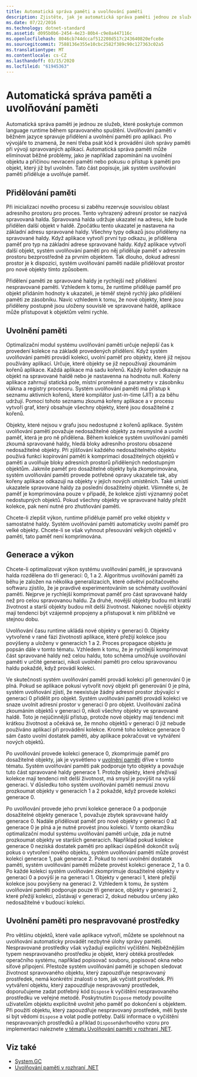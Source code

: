 ```yaml
---
title: Automatická správa paměti a uvolňování paměti
description: Zjistěte, jak je automatická správa paměti jednou ze služeb, které poskytuje common language runtime během spravovaného spuštění.
ms.date: 07/22/2016
ms.technology: dotnet-standard
ms.assetid: d095b0b6-2454-4e23-80b4-c9e8a447116c
ms.openlocfilehash: 8046cb744dccaf512208d517c243640820efce8e
ms.sourcegitcommit: 7588136e355e10cbc2582f389c90c127363c02a5
ms.translationtype: MT
ms.contentlocale: cs-CZ
ms.lasthandoff: 03/15/2020
ms.locfileid: "61945363"
---
```

# <a name="automatic-memory-management-and-garbage-collection"></a>Automatická správa paměti a uvolňování paměti

Automatická správa paměti je jednou ze služeb, které poskytuje common language runtime během spravovaného spuštění. Uvolňování paměti v běžném jazyce spravuje přidělení a uvolnění paměti pro aplikaci. Pro vývojáře to znamená, že není třeba psát kód k provádění úloh správy paměti při vývoji spravovaných aplikací. Automatická správa paměti může eliminovat běžné problémy, jako je například zapomínání na uvolnění objektu a příčinou nevracení paměti nebo pokusu o přístup k paměti pro objekt, který již byl uvolněn. Tato část popisuje, jak systém uvolňování paměti přiděluje a uvolňuje paměť.

## <a name="allocating-memory"></a>Přidělování paměti

Při inicializaci nového procesu si zaběhu rezervuje souvislou oblast adresního prostoru pro proces. Tento vyhrazený adresní prostor se nazývá spravovaná halda. Spravovaná halda udržuje ukazatel na adresu, kde bude přidělen další objekt v haldě. Zpočátku tento ukazatel je nastavena na základní adresu spravované haldy. Všechny typy odkazů jsou přiděleny na spravované haldy. Když aplikace vytvoří první typ odkazu, je přidělena paměť pro typ na základní adrese spravované haldy. Když aplikace vytvoří další objekt, systém uvolňování paměti pro něj přiděluje paměť v adresním prostoru bezprostředně za prvním objektem. Tak dlouho, dokud adresní prostor je k dispozici, systém uvolňování paměti nadále přidělovat prostor pro nové objekty tímto způsobem.

Přidělení paměti ze spravované haldy je rychlejší než přidělení nespravované paměti. Vzhledem k tomu, že runtime přiděluje paměť pro objekt přidáním hodnoty k ukazateli, je téměř stejně rychlý jako přidělení paměti ze zásobníku. Navíc vzhledem k tomu, že nové objekty, které jsou přiděleny postupně jsou uloženy souvislé ve spravované haldě, aplikace může přistupovat k objektům velmi rychle.

## <a name="releasing-memory"></a>Uvolnění paměti

Optimalizační modul systému uvolňování paměti určuje nejlepší čas k provedení kolekce na základě provedených přidělení. Když systém uvolňování paměti provádí kolekci, uvolní paměť pro objekty, které již nejsou používány aplikací. Určuje, které objekty se již nepoužívají zkoumáním kořenů aplikace. Každá aplikace má sadu kořenů. Každý kořen odkazuje na objekt na spravované haldě nebo je nastavenna na hodnotu null. Kořeny aplikace zahrnují statická pole, místní proměnné a parametry v zásobníku vlákna a registry procesoru. Systém uvolňování paměti má přístup k seznamu aktivních kořenů, které kompilátor just-in-time (JIT) a za běhu udržují. Pomocí tohoto seznamu zkoumá kořeny aplikace a v procesu vytvoří graf, který obsahuje všechny objekty, které jsou dosažitelné z kořenů.

Objekty, které nejsou v grafu jsou nedostupné z kořenů aplikace. Systém uvolňování paměti považuje nedosažitelné objekty za nesmyslné a uvolní paměť, která je pro ně přidělena. Během kolekce systém uvolňování paměti zkoumá spravované haldy, hledá bloky adresního prostoru obsazené nedosažitelné objekty. Při zjišťování každého nedosažitelného objektu používá funkci kopírování paměti k komprimaci dosažitelných objektů v paměti a uvolňuje bloky adresních prostorů přidělených nedostupným objektům. Jakmile paměť pro dosažitelné objekty byla zkomprimována, systém uvolňování paměti provede potřebné opravy ukazatele tak, aby kořeny aplikace odkazují na objekty v jejich nových umístěních. Také umístí ukazatele spravované haldy za poslední dosažitelný objekt. Všimněte si, že paměť je komprimována pouze v případě, že kolekce zjistí významný počet nedostupných objektů. Pokud všechny objekty ve spravované haldy přežít kolekce, pak není nutné pro zhutňování paměti.

Chcete-li zlepšit výkon, runtime přiděluje paměť pro velké objekty v samostatné haldy. Systém uvolňování paměti automaticky uvolní paměť pro velké objekty. Chcete-li se však vyhnout přesouvání velkých objektů v paměti, tato paměť není komprimována.

## <a name="generations-and-performance"></a>Generace a výkon

Chcete-li optimalizovat výkon systému uvolňování paměti, je spravovaná halda rozdělena do tří generací: 0, 1 a 2. Algoritmus uvolňování paměti za běhu je založen na několika generalizacích, které odvětví počítačového softwaru zjistilo, že je pravdivé experimentováním se schématy uvolňování paměti. Nejprve je rychlejší komprimovat paměť pro část spravované haldy než pro celou spravovanou haldu. Za druhé, novější objekty budou mít kratší životnost a starší objekty budou mít delší životnost. Nakonec novější objekty mají tendenci být vzájemně propojeny a přistupovat k nim přibližně ve stejnou dobu.

Uvolňování času runtime ukládá nové objekty v generaci 0. Objekty vytvořené v rané fázi životnosti aplikace, které přežijí kolekce jsou povýšeny a uloženy v generacích 1 a 2. Proces propagace objektu je popsán dále v tomto tématu. Vzhledem k tomu, že je rychlejší komprimovat část spravované haldy než celou haldu, toto schéma umožňuje uvolňování paměti v určité generaci, nikoli uvolnění paměti pro celou spravovanou haldu pokaždé, když provádí kolekci.

Ve skutečnosti systém uvolňování paměti provádí kolekci při generování 0 je plná. Pokud se aplikace pokusí vytvořit nový objekt při generování 0 je plná, systém uvolňování zjistí, že neexistuje žádný adresní prostor zbývající v generaci 0 přidělit pro objekt. Systém uvolňování paměti provádí kolekci ve snaze uvolnit adresní prostor v generaci 0 pro objekt. Uvolňování začíná zkoumáním objektů v generaci 0, nikoli všechny objekty ve spravované haldě. Toto je nejúčinnější přístup, protože nové objekty mají tendenci mít krátkou životnost a očekává se, že mnoho objektů v generaci 0 již nebude používáno aplikací při provádění kolekce. Kromě toho kolekce generace 0 sám často uvolní dostatek paměti, aby aplikace pokračovat ve vytváření nových objektů.

Po uvolňování provede kolekci generace 0, zkomprimuje paměť pro dosažitelné objekty, jak je vysvětleno v [uvolnění paměti](#releasing-memory) dříve v tomto tématu. Systém uvolňování paměti pak podporuje tyto objekty a považuje tuto část spravované haldy generace 1. Protože objekty, které přežívají kolekce mají tendenci mít delší životnost, má smysl je povýšit na vyšší generaci. V důsledku toho systém uvolňování paměti nemusí znovu prozkoumat objekty v generacích 1 a 2 pokaždé, když provede kolekci generace 0.

Po uvolňování provede jeho první kolekce generace 0 a podporuje dosažitelné objekty generace 1, považuje zbytek spravované haldy generace 0. Nadále přidělovat paměť pro nové objekty v generaci 0 až generace 0 je plná a je nutné provést jinou kolekci. V tomto okamžiku optimalizační modul systému uvolňování paměti určuje, zda je nutné prozkoumat objekty ve starších generacích. Například pokud kolekce generace 0 nezíská dostatek paměti pro aplikaci úspěšně dokončit svůj pokus o vytvoření nového objektu, systém uvolňování paměti může provést kolekci generace 1, pak generace 2. Pokud to není uvolnění dostatek paměti, systém uvolňování paměti můžete provést kolekci generace 2, 1 a 0. Po každé kolekci systém uvolňování zkomprimuje dosažitelné objekty v generaci 0 a povýší je na generaci 1. Objekty v generaci 1, které přežijí kolekce jsou povýšeny na generaci 2. Vzhledem k tomu, že systém uvolňování paměti podporuje pouze tři generace, objekty v generaci 2, které přežijí kolekci, zůstávají v generaci 2, dokud nebudou určeny jako nedosažitelné v budoucí kolekci.

## <a name="releasing-memory-for-unmanaged-resources"></a>Uvolnění paměti pro nespravované prostředky

Pro většinu objektů, které vaše aplikace vytvoří, můžete se spolehnout na uvolňování automaticky provádět nezbytné úlohy správy paměti. Nespravované prostředky však vyžadují explicitní vyčištění. Nejběžnějším typem nespravovaného prostředku je objekt, který obtéká prostředek operačního systému, například popisovač souboru, popisovač okna nebo síťové připojení. Přestože systém uvolňování paměti je schopen sledovat životnost spravovaného objektu, který zapouzdřuje nespravovaný prostředek, nemá konkrétní znalosti o tom, jak vyčistit prostředek. Při vytváření objektu, který zapouzdřuje nespravovaný prostředek, doporučujeme zadat potřebný kód `Dispose` k vyčištění nespravovaného prostředku ve veřejné metodě. Poskytnutím `Dispose` metody povolíte uživatelům objektu explicitně uvolnit jeho paměť po dokončení s objektem. Při použití objektu, který zapouzdřuje nespravovaný prostředek, měli byste si být vědomi `Dispose` a volat podle potřeby. Další informace o vyčištění nespravovaných prostředků a příklad `Dispose`návrhového vzoru pro implementaci naleznete [v tématu Uvolňování paměti v rozhraní .NET](index.md).

## <a name="see-also"></a>Viz také

- [System.GC](xref:System.GC)
- [Uvolňování paměti v rozhraní .NET](index.md)
